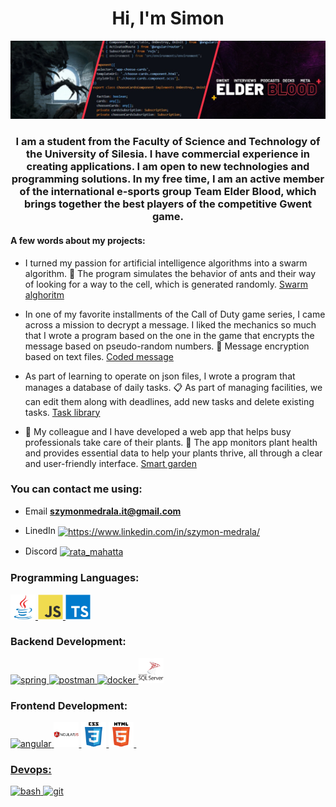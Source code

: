 <h1 align="center" class="custom-font">Hi, I'm Simon</h1>

![image](https://github.com/Ratamahattaa/Ratamahattaa/blob/master/him.png)<link href="https://fonts.googleapis.com/css2?family=Raleway&display=swap" rel="stylesheet">

<h3 align="center" >I am a student from the Faculty of Science and Technology of the University of Silesia. I have commercial experience in creating applications. I am open to new technologies and programming solutions. 
    In my free time, I am an active member of the international e-sports group Team Elder Blood, which brings together the best players of the competitive Gwent game.</h3>
    
 <h4> A few words about my projects: </h4>

- I turned my passion for artificial intelligence algorithms into a swarm algorithm.
🐜 The program simulates the behavior of ants and their way of looking for a way to the cell, which is generated randomly. [Swarm alghoritm](https://github.com/Ratamahattaa/SwarmAlgorithm)

- In one of my favorite installments of the Call of Duty game series, I came across a mission to decrypt a message. I liked the mechanics so much that I wrote a program based on the one in the game that encrypts the message based on pseudo-random numbers.
💾 Message encryption based on text files. [Coded message](https://github.com/Ratamahattaa/CodedMessage)

- As part of learning to operate on json files, I wrote a program that manages a database of daily tasks.
📋 As part of managing facilities, we can edit them along with deadlines, add new tasks and delete existing tasks. [Task library](https://github.com/Ratamahattaa/Task-library)

- 🌿 My colleague and I have developed a web app that helps busy professionals take care of their plants. 🌱 The app monitors plant health and provides essential data to help your plants thrive, all through a clear and user-friendly interface. [Smart garden](https://github.com/Ratamahattaa/SmartGarden)

<h3 align="left">You can contact me using:</h3>
<p>   
    
- Email **szymonmedrala.it@gmail.com**
    
- LinedIn [<img align="center" src="https://raw.githubusercontent.com/rahuldkjain/github-profile-readme-generator/master/src/images/icons/Social/linked-in-alt.svg" alt="https://www.linkedin.com/in/szymon-medrala/" height="30" width="40" />](https://www.linkedin.com/in/szymon-medrala/)
- Discord [<img align="center" src="https://raw.githubusercontent.com/rahuldkjain/github-profile-readme-generator/master/src/images/icons/Social/discord.svg" alt="rata_mahatta" height="40" width="50" />](rata_mahatta)
</p>


<h3 align="left">Programming Languages:</h3>
<p align="left"> 
    <a href="https://www.java.com" target="_blank" rel="noreferrer"> <img src="https://raw.githubusercontent.com/devicons/devicon/master/icons/java/java-original.svg" alt="java" width="40" height="40"/> </a> 
    <a href="https://developer.mozilla.org/en-US/docs/Web/JavaScript" target="_blank" rel="noreferrer"> <img src="https://raw.githubusercontent.com/devicons/devicon/master/icons/javascript/javascript-original.svg" alt="javascript" width="40" height="40"/> </a> 
    <a href="https://www.typescriptlang.org/" target="_blank" rel="noreferrer"> <img src="https://raw.githubusercontent.com/devicons/devicon/master/icons/typescript/typescript-original.svg" alt="typescript" width="40" height="40"/> </a> 
</p>

<h3 align="left">Backend Development:</h3>
<p align="left"> <a href="https://spring.io/" target="_blank" rel="noreferrer"> <img src="https://www.vectorlogo.zone/logos/springio/springio-icon.svg" alt="spring" width="40" height="40"/> </a>
<a href="https://postman.com" target="_blank" rel="noreferrer"> <img src="https://www.vectorlogo.zone/logos/getpostman/getpostman-icon.svg" alt="postman" width="40" height="40"/> </a>
<a href="https://www.mysql.com/" target="_blank" rel="noreferrer"> <img src="icons/microsoftsqlserver/microsoftsqlserver-original-wordmark.svg" alt="docker" width="40" height="40"/> </a>
<a href="https://maven.apache.org/download.cgi" target="_blank" rel="noreferrer"> <img src="https://github.com/devicons/devicon/blob/master/icons/microsoftsqlserver/microsoftsqlserver-original-wordmark.svg" alt="docker" width="40" height="40"/> </a>
</p>
    
<h3 align="left">Frontend Development:</h3>
<p align="left"> <a href="https://angular.io" target="_blank" rel="noreferrer"> <img src="https://angular.io/assets/images/logos/angular/angular.svg" alt="angular" width="40" height="40"/> </a> 
<a href="https://angular.io" target="_blank" rel="noreferrer"> <img src="https://raw.githubusercontent.com/devicons/devicon/master/icons/angularjs/angularjs-original-wordmark.svg" alt="angularjs" width="40" height="40"/> </a> 
<a href="https://www.w3schools.com/css/" target="_blank" rel="noreferrer"> <img src="https://raw.githubusercontent.com/devicons/devicon/master/icons/css3/css3-original-wordmark.svg" alt="css3" width="40" height="40"/> </a> 
<a href="https://www.w3.org/html/" target="_blank" rel="noreferrer"> <img src="https://raw.githubusercontent.com/devicons/devicon/master/icons/html5/html5-original-wordmark.svg" alt="html5" width="40" height="40"/> </a> <a href="https://unrealengine.com/" target="_blank" rel="noreferrer"> <img
</p>
     
<h3 align="left">Devops:</h3>
<p align="left"> <a href="https://www.gnu.org/software/bash/" target="_blank" rel="noreferrer"> <img src="https://www.vectorlogo.zone/logos/gnu_bash/gnu_bash-icon.svg" alt="bash" width="40" height="40"/> </a>
<a href="https://git-scm.com/" target="_blank" rel="noreferrer"> <img src="https://www.vectorlogo.zone/logos/git-scm/git-scm-icon.svg" alt="git" width="40" height="40"/> </a> </p>



